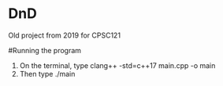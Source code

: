 # DnD
Old project from 2019 for CPSC121


#Running the program
1. On the terminal, type clang++ -std=c++17 main.cpp -o main
2. Then type ./main
